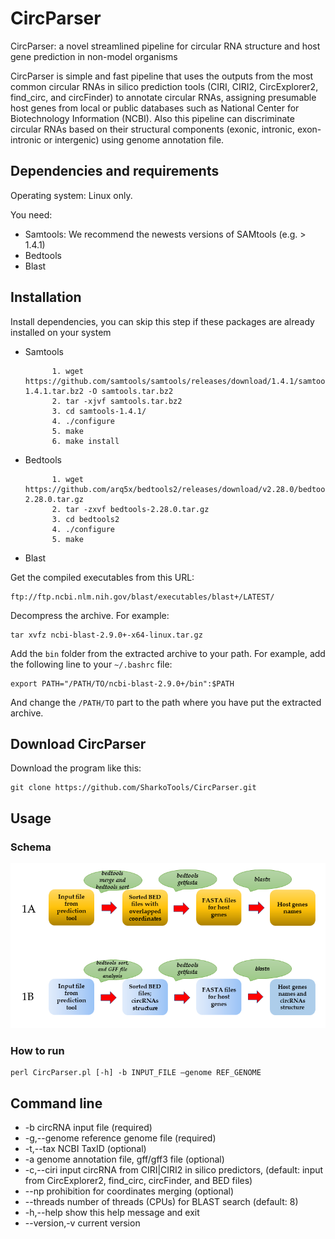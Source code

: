 # CircParser
CircParser: a novel streamlined pipeline for circular RNA structure and host gene prediction in non-model organisms

  CircParser is simple and fast pipeline that uses the outputs from the most common circular RNAs in silico prediction tools (CIRI, CIRI2, CircExplorer2, find_circ, and circFinder) to annotate circular RNAs, assigning
presumable host genes from local or public databases such as National Center for Biotechnology Information (NCBI). Also this pipeline can discriminate circular RNAs
based on their structural components (exonic, intronic, exon-intronic or intergenic) using genome annotation file.


## Dependencies and requirements
Operating system: Linux only.

You need:
- Samtools: We recommend the newests versions of SAMtools (e.g. > 1.4.1)
- Bedtools
- Blast

## Installation
Install dependencies, you can skip this step if these packages are already installed on your system

- Samtools 

            1. wget https://github.com/samtools/samtools/releases/download/1.4.1/samtools-1.4.1.tar.bz2 -O samtools.tar.bz2
            2. tar -xjvf samtools.tar.bz2 
            3. cd samtools-1.4.1/
            4. ./configure
            5. make
            6. make install
 
- Bedtools 

            1. wget https://github.com/arq5x/bedtools2/releases/download/v2.28.0/bedtools-2.28.0.tar.gz
            2. tar -zxvf bedtools-2.28.0.tar.gz
            3. cd bedtools2
            4. ./configure
            5. make
            
- Blast 

Get the compiled executables from this URL:

```
ftp://ftp.ncbi.nlm.nih.gov/blast/executables/blast+/LATEST/
```

Decompress the archive. For example:

```
tar xvfz ncbi-blast-2.9.0+-x64-linux.tar.gz
```

Add the `bin` folder from the extracted archive to your path. For example, add
the following line to your `~/.bashrc` file:

```
export PATH="/PATH/TO/ncbi-blast-2.9.0+/bin":$PATH
```

And change the `/PATH/TO` part to the path where you have put the extracted
archive.

## Download CircParser

Download the program like this:
```
git clone https://github.com/SharkoTools/CircParser.git
```           

## Usage

### Schema
![Image alt](https://github.com/SharkoTools/CircParser/blob/master/Figure_1.png)


### How to run
```
perl CircParser.pl [-h] -b INPUT_FILE –genome REF_GENOME
```
 

## Command line
-  -b              circRNA input file (required)
-  -g,--genome     reference genome file (required)
-  -t,--tax        NCBI TaxID (optional)
-  -a              genome annotation file, gff/gff3 file (optional)
-  -c,--ciri       input circRNA from CIRI|CIRI2 in silico predictors, (default: input from CircExplorer2, find_circ, circFinder, and BED files)
-  --np            prohibition for coordinates merging (optional)
-  --threads       number of threads (CPUs) for BLAST search (default: 8)
-  -h,--help       show this help message and exit
-  --version,-v    current version
